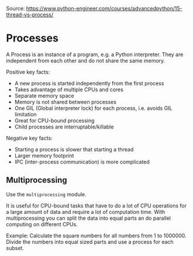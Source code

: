 Source: https://www.python-engineer.com/courses/advancedpython/15-thread-vs-process/

# Processes
A Process is an instance of a program, e.g. a Python interpreter. They are independent from each other and do not share the same memory.

Positive key facts: 
- A new process is started independently from the first process 
- Takes advantage of multiple CPUs and cores 
- Separate memory space 
- Memory is not shared between processes 
- One GIL (Global interpreter lock) for each process, i.e. avoids GIL limitation 
- Great for CPU-bound processing 
- Child processes are interruptable/killable

Negative key facts: 
- Starting a process is slower that starting a thread
- Larger memory footprint
- IPC (inter-process communication) is more complicated

## Multiprocessing
Use the `multiprocessing` module.

It is useful for CPU-bound tasks that have to do a lot of CPU operations for a large amount of data and require a lot of computation time. With multiprocessing you can split the data into equal parts an do parallel computing on different CPUs.

Example: Calculate the square numbers for all numbers from 1 to 1000000. Divide the numbers into equal sized parts and use a process for each subset.